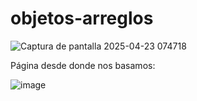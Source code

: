 # objetos-arreglos

![Captura de pantalla 2025-04-23 074718](https://github.com/user-attachments/assets/9637c954-4f5a-4bcc-995c-87b478584d2f)

Página desde donde nos basamos:

![image](https://github.com/user-attachments/assets/9594b6f0-e445-4f5e-89d7-390ed3a3676e)
